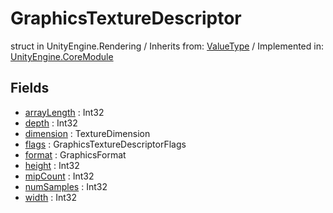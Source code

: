 # GraphicsTextureDescriptor
struct in UnityEngine.Rendering
 / Inherits from: <a href="https://docs.unity3d.com/6000.0/Documentation/ScriptReference/ValueType.html">ValueType</a> / Implemented in: <a href="https://docs.unity3d.com/6000.0/Documentation/ScriptReference/UnityEngine.CoreModule.html">UnityEngine.CoreModule</a>
## Fields
- <a href="https://docs.unity3d.com/6000.0/Documentation/ScriptReference/GraphicsTextureDescriptor-arrayLength.html">arrayLength</a> : Int32
- <a href="https://docs.unity3d.com/6000.0/Documentation/ScriptReference/GraphicsTextureDescriptor-depth.html">depth</a> : Int32
- <a href="https://docs.unity3d.com/6000.0/Documentation/ScriptReference/GraphicsTextureDescriptor-dimension.html">dimension</a> : TextureDimension
- <a href="https://docs.unity3d.com/6000.0/Documentation/ScriptReference/GraphicsTextureDescriptor-flags.html">flags</a> : GraphicsTextureDescriptorFlags
- <a href="https://docs.unity3d.com/6000.0/Documentation/ScriptReference/GraphicsTextureDescriptor-format.html">format</a> : GraphicsFormat
- <a href="https://docs.unity3d.com/6000.0/Documentation/ScriptReference/GraphicsTextureDescriptor-height.html">height</a> : Int32
- <a href="https://docs.unity3d.com/6000.0/Documentation/ScriptReference/GraphicsTextureDescriptor-mipCount.html">mipCount</a> : Int32
- <a href="https://docs.unity3d.com/6000.0/Documentation/ScriptReference/GraphicsTextureDescriptor-numSamples.html">numSamples</a> : Int32
- <a href="https://docs.unity3d.com/6000.0/Documentation/ScriptReference/GraphicsTextureDescriptor-width.html">width</a> : Int32
